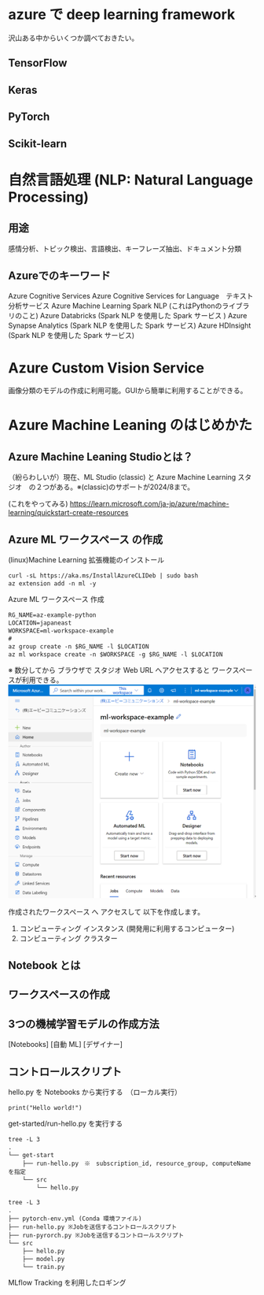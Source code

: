 # azure で deep learning framework

沢山ある中からいくつか調べておきたい。

## TensorFlow
## Keras
## PyTorch
## Scikit-learn

# 自然言語処理 (NLP: Natural Language Processing)
## 用途
感情分析、トピック検出、言語検出、キーフレーズ抽出、ドキュメント分類

## Azureでのキーワード
Azure Cognitive Services
Azure Cognitive Services for Language　テキスト分析サービス
Azure Machine Learning
Spark NLP (これはPythonのライブラリのこと)
Azure Databricks (Spark NLP を使用した Spark サービス )
Azure Synapse Analytics (Spark NLP を使用した Spark サービス)  Azure HDInsight (Spark NLP を使用した Spark サービス) 

# Azure Custom Vision Service
画像分類のモデルの作成に利用可能。GUIから簡単に利用することができる。


# Azure Machine Leaning のはじめかた

## Azure Machine Leaning Studioとは？
（紛らわしいが）現在、ML Studio (classic) と Azure Machine Learning スタジオ　の２つがある。※(classic)のサポートが2024/8まで。

(これをやってみる)
https://learn.microsoft.com/ja-jp/azure/machine-learning/quickstart-create-resources

## Azure ML ワークスペース の作成

(linux)Machine Learning 拡張機能のインストール
```
curl -sL https://aka.ms/InstallAzureCLIDeb | sudo bash 
az extension add -n ml -y
```

Azure ML ワークスペース 作成
```
RG_NAME=az-example-python
LOCATION=japaneast
WORKSPACE=ml-workspace-example
#
az group create -n $RG_NAME -l $LOCATION
az ml workspace create -n $WORKSPACE -g $RG_NAME -l $LOCATION
```

※ 数分してから ブラウザで スタジオ Web URL へアクセスすると ワークスペースが利用できる。
![image](./az-ml-studioweb.PNG)

作成されたワークスペース へ アクセスして 以下を作成します。
1. コンピューティング インスタンス (開発用に利用するコンピューター)
2. コンピューティング クラスター

## Notebook とは


## ワークスペースの作成




## 3つの機械学習モデルの作成方法
[Notebooks]
[自動 ML]
[デザイナー]

## コントロールスクリプト

hello.py を Notebooks から実行する　（ローカル実行）
```
print("Hello world!")
```

get-started/run-hello.py を実行する
```
tree -L 3
.
└── get-start
    ├── run-hello.py　※　subscription_id, resource_group, computeName　を指定
    └── src
        └── hello.py
```



```
tree -L 3 
.
├── pytorch-env.yml (Conda 環境ファイル)
├── run-hello.py ※Jobを送信するコントロールスクリプト
├── run-pyrorch.py ※Jobを送信するコントロールスクリプト
└── src
    ├── hello.py
    ├── model.py
    └── train.py
```


MLflow Tracking を利用したロギング
